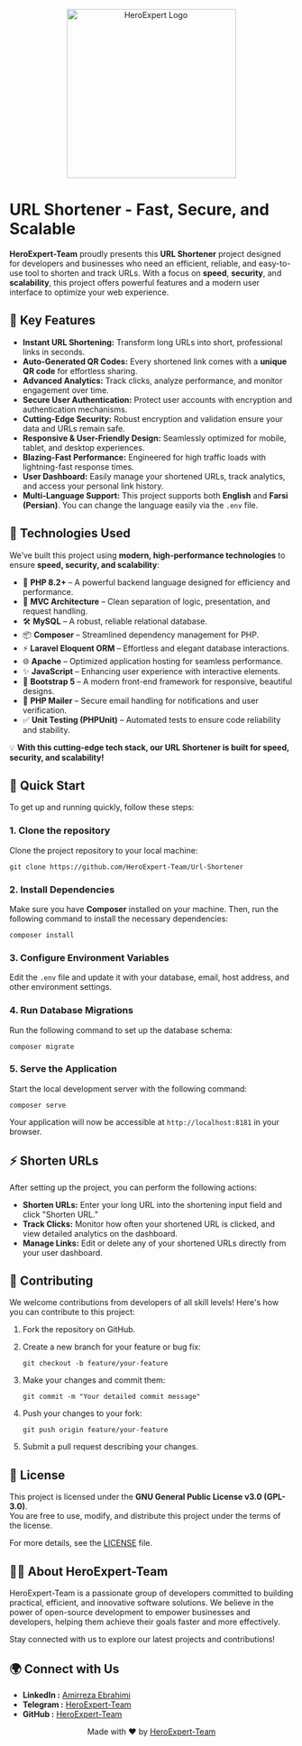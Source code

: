 
<p align="center">
  <img src="https://HeroExpert.ir/GitHub/Preview.png" width="300" alt="HeroExpert Logo">
</p>

# URL Shortener - Fast, Secure, and Scalable

**HeroExpert-Team** proudly presents this **URL Shortener** project designed for developers and businesses who need an efficient, reliable, and easy-to-use tool to shorten and track URLs. With a focus on **speed**, **security**, and **scalability**, this project offers powerful features and a modern user interface to optimize your web experience.

## 🚀 Key Features

- **Instant URL Shortening:** Transform long URLs into short, professional links in seconds.
- **Auto-Generated QR Codes:** Every shortened link comes with a **unique QR code** for effortless sharing.
- **Advanced Analytics:** Track clicks, analyze performance, and monitor engagement over time.
- **Secure User Authentication:** Protect user accounts with encryption and authentication mechanisms.
- **Cutting-Edge Security:** Robust encryption and validation ensure your data and URLs remain safe.
- **Responsive & User-Friendly Design:** Seamlessly optimized for mobile, tablet, and desktop experiences.
- **Blazing-Fast Performance:** Engineered for high traffic loads with lightning-fast response times.
- **User Dashboard:** Easily manage your shortened URLs, track analytics, and access your personal link history.
- **Multi-Language Support:** This project supports both **English** and **Farsi (Persian)**. You can change the language easily via the `.env` file.

## 🔧 Technologies Used

We’ve built this project using **modern, high-performance technologies** to ensure **speed, security, and scalability**:

- 🚀 **PHP 8.2+** – A powerful backend language designed for efficiency and performance.
- 🎯 **MVC Architecture** – Clean separation of logic, presentation, and request handling.
- 🛠 **MySQL** – A robust, reliable relational database.
- 📦 **Composer** – Streamlined dependency management for PHP.
- ⚡ **Laravel Eloquent ORM** – Effortless and elegant database interactions.
- 🌐 **Apache** – Optimized application hosting for seamless performance.
- ✨ **JavaScript** – Enhancing user experience with interactive elements.
- 🎨 **Bootstrap 5** – A modern front-end framework for responsive, beautiful designs.
- 📧 **PHP Mailer** – Secure email handling for notifications and user verification.
- ✅ **Unit Testing (PHPUnit)** – Automated tests to ensure code reliability and stability.

💡 **With this cutting-edge tech stack, our URL Shortener is built for speed, security, and scalability!**
## 🚀 Quick Start

To get up and running quickly, follow these steps:

### 1. Clone the repository
Clone the project repository to your local machine:

`git clone https://github.com/HeroExpert-Team/Url-Shortener`

### 2. Install Dependencies
Make sure you have **Composer** installed on your machine. Then, run the following command to install the necessary dependencies:

`composer install`

### 3. Configure Environment Variables
Edit the `.env` file and update it with your database, email, host address, and other environment settings.

### 4. Run Database Migrations
Run the following command to set up the database schema:

`composer migrate`

### 5. Serve the Application
Start the local development server with the following command:

`composer serve`

Your application will now be accessible at `http://localhost:8181` in your browser.

## ⚡ Shorten URLs

After setting up the project, you can perform the following actions:

- **Shorten URLs:** Enter your long URL into the shortening input field and click "Shorten URL."
- **Track Clicks:** Monitor how often your shortened URL is clicked, and view detailed analytics on the dashboard.
- **Manage Links:** Edit or delete any of your shortened URLs directly from your user dashboard.

## 🤝 Contributing

We welcome contributions from developers of all skill levels! Here's how you can contribute to this project:

1. Fork the repository on GitHub.
2. Create a new branch for your feature or bug fix:

   `git checkout -b feature/your-feature`

3. Make your changes and commit them:

   `git commit -m "Your detailed commit message"`

4. Push your changes to your fork:

   `git push origin feature/your-feature`

5. Submit a pull request describing your changes.

## 📄 License

This project is licensed under the **GNU General Public License v3.0 (GPL-3.0)**.  
You are free to use, modify, and distribute this project under the terms of the license.

For more details, see the [LICENSE](LICENSE) file.

## 🧑‍💻 About HeroExpert-Team

HeroExpert-Team is a passionate group of developers committed to building practical, efficient, and innovative software solutions. We believe in the power of open-source development to empower businesses and developers, helping them achieve their goals faster and more effectively.

Stay connected with us to explore our latest projects and contributions!

## 🌍 Connect with Us

- **LinkedIn :** [Amirreza Ebrahimi](https://www.linkedin.com/in/amirezaeb/)
- **Telegram :** [HeroExpert-Team](https://t.me/HeroExpert_ir)
- **GitHub :** [HeroExpert-Team](https://github.com/HeroExpert-Team)

<p align="center">
  Made with ❤️ by <a href="https://github.com/HeroExpert-Team">HeroExpert-Team</a>
</p>
